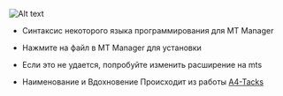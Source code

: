 ![Alt text](https://img.shields.io/badge/MT管理器-语法高亮文件-gold) 
  
- Синтаксис некоторого языка программирования для MT Manager 
  
- Нажмите на файл в MT Manager для установки 
  
- Если это не удается, попробуйте изменить расширение на mts 
  
- Наименование и Вдохновение Происходит из работы [A4-Tacks](https://github.com/A4-Tacks/Rust-SyntaxHighLight-For-MT-Manager) 